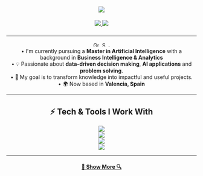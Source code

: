 <h1 align="center">
  <a href="https://git.io/typing-svg">
    <img src="https://readme-typing-svg.herokuapp.com/?lines=Hello,+There!+👋;I'm+Juan+Luis;Nice+to+meet+you;Thanks+for+the+visit!&center=true&size=30">
  </a>
</h1>

<h5 align="center">
  <a href="https://www.linkedin.com/in/juan-luis-german-saura-60020421b/" target="_blank">
    <img src="https://img.shields.io/badge/LinkedIn-0A66C2?style=for-the-badge&logo=linkedin&logoColor=white" />
  </a>
  <a href="mailto:yannisgermansaura@gmail.com" target="_blank">
    <img src="https://img.shields.io/badge/Email-D14836?style=for-the-badge&logo=gmail&logoColor=white" />
  </a>
</h5>

---

<p align="center">
   <img src="https://github.com/vlastimilvasek/country-flags/blob/master/svg/gr.svg" width="16" height="12" alt="Greece"> <img src="https://github.com/vlastimilvasek/country-flags/blob/master/svg/es.svg" width="16" height="12" alt="Spain"> </b>.<br>
   •  I'm currently pursuing a <b>Master in Artificial Intelligence</b> with a background in <b>Business Intelligence & Analytics</b><br>
   • 💡 Passionate about <b>data-driven decision making</b>, <b>AI applications</b> and <b>problem solving</b>. </b><br>
   • 🚀 My goal is to transform knowledge into impactful and useful projects. </b><br>
   • 🌍 Now based in <b>Valencia, Spain</b> </b><br>
</p>

---

<h2 align="center">⚡ Tech & Tools I Work With</h2>

<p align="center">
  <!-- Lenguajes -->
  <img src="https://skillicons.dev/icons?i=python,r" />
  <br>
  <!-- Data & AI -->
  <img src="https://skillicons.dev/icons?i=anaconda,tensorflow,pytorch" />
  <br>
  <!-- DataViz & BI -->
  <img src="https://skillicons.dev/icons?i=powerbi,excel" />
  <br>
  <!-- DevOps & Otros -->
  <img src="https://skillicons.dev/icons?i=git,github,docker,vscode" />
</p>


---

<h4 align="center">
  <a href="https://github.com/ygs1629?tab=repositories" title="Show Repositories">🔎 Show More 🔍</a>
</h4>
